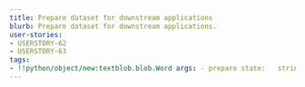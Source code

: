 ```yaml
---
title: Prepare dataset for downstream applications
blurb: Prepare dataset for downstream applications.
user-stories:
- USERSTORY-62
- USERSTORY-63
tags:
- !!python/object/new:textblob.blob.Word args: - prepare state:   string: prepare   pos_tag: null
---
```

